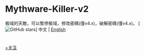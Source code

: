 # Mythware-Killer-v2
极域的天敵，可以暫停极域，修改密碼(僅v4.x)，破解密碼(僅v4.x)。
[![GitHub stars](https://img.shields.io/github/stars/sunnychon/Mythware-Killer-v2)]
中文 | <a href="https://github.com/sunnychon/Mythware-Killer-v2/blob/main/README_EN.md" target="_blank">English</a>
# 
<a href="https://space.bilibili.com/1123331170">+关注
